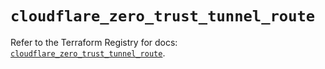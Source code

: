 # `cloudflare_zero_trust_tunnel_route`

Refer to the Terraform Registry for docs: [`cloudflare_zero_trust_tunnel_route`](https://registry.terraform.io/providers/cloudflare/cloudflare/4.49.1/docs/resources/zero_trust_tunnel_route).
